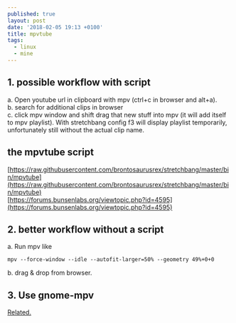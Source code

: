 ```yaml
---
published: true
layout: post
date: '2018-02-05 19:13 +0100'
title: mpvtube
tags:
  - linux
  - mine
---
```

## 1. possible workflow with script

a. Open youtube url in clipboard with mpv (ctrl+c in browser and alt+a).  
b. search for additional clips in browser  
c. click mpv window and shift drag that new stuff into mpv (it will add itself to mpv playlist). With stretchbang config f3 will display playlist temporarily, unfortunately still without the actual clip name.

## the mpvtube script

[https://raw.githubusercontent.com/brontosaurusrex/stretchbang/master/bin/mpvtube](https://raw.githubusercontent.com/brontosaurusrex/stretchbang/master/bin/mpvtube)  
[https://forums.bunsenlabs.org/viewtopic.php?id=4595](https://forums.bunsenlabs.org/viewtopic.php?id=4595)

## 2. better workflow without a script

a. Run mpv like

	mpv --force-window --idle --autofit-larger=50% --geometry 49%+0+0
    
b. drag & drop from browser.

## 3. Use gnome-mpv



[Related.](/2017/08/17/gnome-mpv-youtube-playlist-with-loudnorm-filter/)
